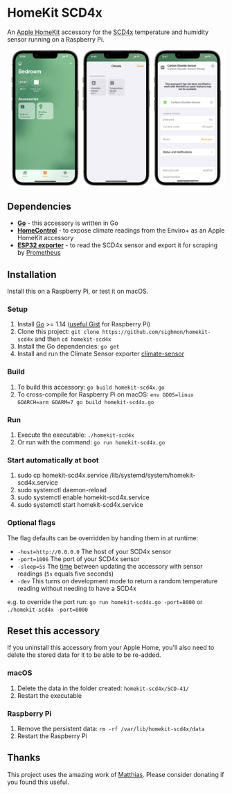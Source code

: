 # HomeKit SCD4x

An [Apple HomeKit](https://developer.apple.com/homekit/) accessory for the [SCD4x](https://www.adafruit.com/product/5190) temperature and humidity sensor running on a Raspberry Pi.

![The accessory added to iOS](_images/homekit-scd4x.jpg)

## Dependencies

* [**Go**](http://golang.org/doc/install) - this accessory is written in Go
* [**HomeControl**](https://github.com/brutella/hc) - to expose climate readings from the Enviro+ as an Apple HomeKit accessory
* [**ESP32 exporter**](https://github.com/sighmon/co2_sensor_scd4x_esp32_http_server) - to read the SCD4x sensor and export it for scraping by [Prometheus](https://prometheus.io)

## Installation

Install this on a Raspberry Pi, or test it on macOS.

### Setup

1. Install [Go](http://golang.org/doc/install) >= 1.14 ([useful Gist](https://gist.github.com/pcgeek86/0206d688e6760fe4504ba405024e887c) for Raspberry Pi)
1. Clone this project: `git clone https://github.com/sighmon/homekit-scd4x` and then `cd homekit-scd4x`
1. Install the Go dependencies: `go get`
1. Install and run the Climate Sensor exporter [climate-sensor](https://github.com/ACMILabs/climate-sensor)

### Build

1. To build this accessory: `go build homekit-scd4x.go`
1. To cross-compile for Raspberry Pi on macOS: `env GOOS=linux GOARCH=arm GOARM=7 go build homekit-scd4x.go`

### Run

1. Execute the executable: `./homekit-scd4x`
1. Or run with the command: `go run homekit-scd4x.go`

### Start automatically at boot

1. sudo cp homekit-scd4x.service /lib/systemd/system/homekit-scd4x.service
2. sudo systemctl daemon-reload
3. sudo systemctl enable homekit-scd4x.service
4. sudo systemctl start homekit-scd4x.service

### Optional flags

The flag defaults can be overridden by handing them in at runtime:

* `-host=http://0.0.0.0` The host of your SCD4x sensor
* `-port=1006` The port of your SCD4x sensor
* `-sleep=5s` The [time](https://golang.org/pkg/time/#ParseDuration) between updating the accessory with sensor readings (`5s` equals five seconds)
* `-dev` This turns on development mode to return a random temperature reading without needing to have a SCD4x

e.g. to override the port run: `go run homekit-scd4x.go -port=8000` or `./homekit-scd4x -port=8000`

## Reset this accessory

If you uninstall this accessory from your Apple Home, you'll also need to delete the stored data for it to be able to be re-added.

### macOS

1. Delete the data in the folder created: `homekit-scd4x/SCD-41/` 
1. Restart the executable

### Raspberry Pi

1. Remove the persistent data: `rm -rf /var/lib/homekit-scd4x/data`
1. Restart the Raspberry Pi

## Thanks

This project uses the amazing work of [Matthias](https://github.com/brutella). Please consider donating if you found this useful.
